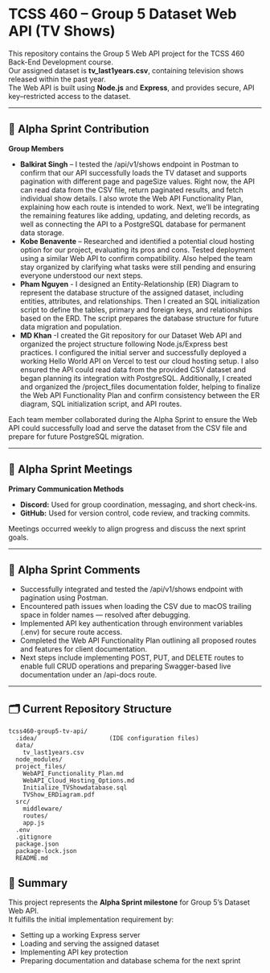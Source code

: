 # TCSS 460 – Group 5 Dataset Web API (TV Shows)

This repository contains the Group 5 Web API project for the TCSS 460 Back-End Development course.  
Our assigned dataset is **tv_last1years.csv**, containing television shows released within the past year.  
The Web API is built using **Node.js** and **Express**, and provides secure, API key–restricted access to the dataset.

---

## 🚀 Alpha Sprint Contribution

**Group Members**

- **Balkirat Singh** – I tested the /api/v1/shows endpoint in Postman to confirm that our API successfully loads the TV dataset and supports pagination with different page and pageSize values. Right now, the API can read data from the CSV file, return paginated results, and fetch individual show details. I also wrote the Web API Functionality Plan, explaining how each route is intended to work. Next, we’ll be integrating the remaining features like adding, updating, and deleting records, as well as connecting the API to a PostgreSQL database for permanent data storage. 
- **Kobe Benavente** – Researched and identified a potential cloud hosting option for our project, evaluating its pros and cons. Tested deployment using a similar Web API to confirm compatibility. Also helped the team stay organized by clarifying what tasks were still pending and ensuring everyone understood our next steps.
- **Pham Nguyen** - I designed an Entity-Relationship (ER) Diagram to represent the database structure of the assigned dataset, including entities, attributes, and relationships. Then I created an SQL initialization script to define the tables, primary and foreign keys, and relationships based on the ERD. The script prepares the database structure for future data migration and population.
- **MD Khan** -I created the Git repository for our Dataset Web API and organized the project structure following Node.js/Express best practices. I configured the initial server and successfully deployed a working Hello World API on Vercel to test our cloud hosting setup. I also ensured the API could read data from the provided CSV dataset and began planning its integration with PostgreSQL. Additionally, I created and organized the /project_files documentation folder, helping to finalize the Web API Functionality Plan and confirm consistency between the ER diagram, SQL initialization script, and API routes.

Each team member collaborated during the Alpha Sprint to ensure the Web API could successfully load and serve the dataset from the CSV file and prepare for future PostgreSQL migration.

---

## 💬 Alpha Sprint Meetings

**Primary Communication Methods**

- **Discord:** Used for group coordination, messaging, and short check-ins.  
- **GitHub:** Used for version control, code review, and tracking commits.  

Meetings occurred weekly to align progress and discuss the next sprint goals.

---

## 🧠 Alpha Sprint Comments

- Successfully integrated and tested the /api/v1/shows endpoint with pagination using Postman.  
- Encountered path issues when loading the CSV due to macOS trailing space in folder names — resolved after debugging.  
- Implemented API key authentication through environment variables (.env) for secure route access. 
- Completed the Web API Functionality Plan outlining all proposed routes and features for client documentation. 
- Next steps include implementing POST, PUT, and DELETE routes to enable full CRUD operations and preparing Swagger-based live documentation under an /api-docs route.

---

## 🗂️ Current Repository Structure

```
tcss460-group5-tv-api/
  .idea/                    (IDE configuration files)
  data/
    tv_last1years.csv
  node_modules/
  project_files/
    WebAPI_Functionality_Plan.md
    WebAPI_Cloud_Hosting_Options.md
    Initialize_TVShowdatabase.sql
    TVShow_ERDiagram.pdf
  src/
    middleware/
    routes/
    app.js
  .env
  .gitignore
  package.json
  package-lock.json
  README.md
```

## 🧩 Summary

This project represents the **Alpha Sprint milestone** for Group 5’s Dataset Web API.  
It fulfills the initial implementation requirement by:
- Setting up a working Express server  
- Loading and serving the assigned dataset  
- Implementing API key protection  
- Preparing documentation and database schema for the next sprint
